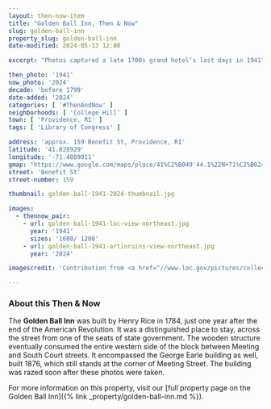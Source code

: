 ```yaml
---
layout: then-now-item
title: "Golden Ball Inn, Then & Now"
slug: golden-ball-inn
property_slug: golden-ball-inn
date-modified: 2024-05-13 12:00

excerpt: "Photos captured a late 1700s grand hotel’s last days in 1941"

then_photo: '1941'
now_photo: '2024'
decade: 'before 1799'
date-added: '2024'
categories: [ '#ThenAndNow' ]
neighborhoods: [ 'College Hill' ]
town: [ 'Providence, RI' ]
tags: [ 'Library of Congress' ]

address: 'approx. 159 Benefit St, Providence, RI'
latitude: '41.828929'
longitude: '-71.4089011'
gmap: "https://www.google.com/maps/place/41%C2%B049'44.1%22N+71%C2%B024'29.7%22W/@41.828929,-71.4089011,172m/data=!3m2!1e3!4b1!4m13!1m8!3m7!1s0x89e4451827390e93:0xb39cc223d7d0cf8b!2s167+Benefit+St,+Providence,+RI+02903!3b1!8m2!3d41.8286907!4d-71.4081207!16s%2Fg%2F11csds19v3!3m3!8m2!3d41.828929!4d-71.408256?entry=ttu"
street: 'Benefit St'
street-number: 159

thumbnail: golden-ball-1941-2024-thumbnail.jpg

images:
  - thennow_pair:
    - url: golden-ball-1941-loc-view-northeast.jpg
      year: '1941'
      sizes: '1600/ 1200'
    - url: golden-ball-1941-artinruins-view-northeast.jpg
      year: '2024'

imagescredit: 'Contribution from <a href="//www.loc.gov/pictures/collection/hh/item/ri0194/">George J. Vaillancourt for the The Library of Congress</a>'

---
```


### About this Then & Now

The **Golden Ball Inn** was built by Henry Rice in 1784, just one year after the end of the American Revolution. It was a distinguished place to stay, across the street from one of the seats of state government. The wooden structure eventually consumed the entire western side of the block between Meeting and South Court streets. It encompassed the George Earle building as well, built 1876, which still stands at the corner of Meeting Street. The building was razed soon after these photos were taken.

For more information on this property, visit our [full property page on the Golden Ball Inn]({% link _property/golden-ball-inn.md %}).
